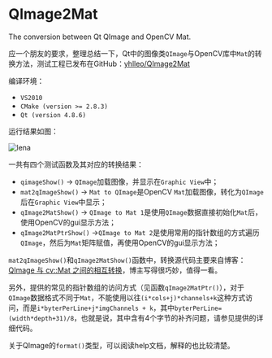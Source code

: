 # QImage2Mat
The conversion between Qt QImage and OpenCV Mat. 

应一个朋友的要求，整理总结一下，Qt中的图像类`QImage`与OpenCV库中`Mat`的转换方法，测试工程已发布在GitHub：[yhlleo/QImage2Mat](https://github.com/yhlleo/QImage2Mat)

编译环境：

 - `VS2010`
 - `CMake (version >= 2.8.3)`
 - `Qt (version 4.8.6)`

运行结果如图：

![lena](http://img.blog.csdn.net/20160401202516344)

一共有四个测试函数及其对应的转换结果：

 - `qimageShow()` -> `QImage`加载图像，并显示在`Graphic View`中；
 - `mat2qImageShow()` -> `Mat to QImage`是OpenCV `Mat`加载图像，转化为`QImage`后在`Graphic View`中显示；
 - `qImage2MatShow()` -> `QImage to Mat 1`是使用`QImage`数据直接初始化`Mat`后，使用OpenCV的gui显示方法；
 - `qImage2MatPtrShow()` ->`QImage to Mat 2`是使用常用的指针数组的方式遍历`QImage`，然后为`Mat`矩阵赋值，再使用OpenCV的gui显示方法；


`mat2qImageShow()`和`qImage2MatShow()`函数中，转换源代码主要来自博客：[QImage 与 cv::Mat 之间的相互转换](http://blog.csdn.net/liyuanbhu/article/details/46662115)，博主写得很巧妙，值得一看。

另外，提供的常见的指针数组的访问方式（见函数`qImage2MatPtr()`），对于`QImage`数据格式不同于`Mat`，不能使用以往`(i*cols+j)*channels+k`这种方式访问，而是`i*byterPerLine+j*imgChannels + k`，其中`byterPerLine=(width*depth+31)/8`，也就是说，其中含有4个字节的补齐问题，请参见提供的详细代码。

关于QImage的`format()`类型，可以阅读help文档，解释的也比较清楚。
